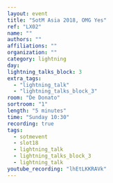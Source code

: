 ```yaml
---
layout: event
title: "SotM Asia 2018, OMG Yes"
ref: "LX02"
name: ""
authors: ""
affiliations: ""
organization: ""
category: lightning
day: 
lightning_talks_block: 3
extra_tags:
  - "lightning_talk"
  - "lightning_talks_block_3"
room: "De Donato"
sortroom: "1"
length: "5 minutes"
time: "Sunday 10:30"
recording: true
tags:
  - sotmevent
  - slot18
  - lightning_talk
  - lightning_talks_block_3
  - lightning_talk
youtube_recording: "lhEtLKKRAVk"
---
```

